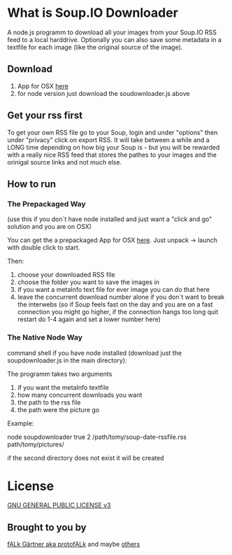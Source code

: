 # What is Soup.IO Downloader

A node.js programm to download all your images from your Soup.IO RSS feed to a local harddrive. Optionally you can also save some metadata in a textfile for each image (like the original source of the image). 
## Download 

1.  App for OSX [here](https://github.com/protofALk/Soup.io-downloader/blob/master/soupiodownloaderPackage/SoupDownloader.app.zip)
2.  for node version just download the soudownloader.js above

## Get your rss first

To get your own RSS file go to your Soup, login and under "options" then under "privacy" click on export RSS. It will take between a while and a LONG time depending on how big your Soup is - but you will be rewarded with a really nice RSS feed that stores the pathes to your images and the orinigal source links and not much else. 

## How to run

### The Prepackaged Way 
(use this if you don´t have node installed and just want a "click and go" solution and you are on OSX)


You can get the a prepackaged App for OSX [here](https://github.com/protofALk/Soup.io-downloader/blob/master/soupiodownloaderPackage/SoupDownloader.app.zip).
Just unpack -> launch with double click to start. 

Then: 

1.  choose your downloaded RSS file
2.  choose the folder you want to save the images in
3.  if you want a metaInfo text file for ever image you can do that here
4.  leave the concurrent download number alone if you don´t want to break the interwebs 
	(so if Soup feels fast on the day and you are on a fast connection you might go higher, if the connection hangs too long quit restart do 1-4 again and set a lower number here)


### The Native Node Way 

command shell if you have node installed (download just the soupdownloader.js in the main directory): 

The programm takes two arguments 

1.  if you want the metaInfo textfile
2.  how many concurrent downloads you want 
1.  the path to the rss file 
2.  the path were the picture go


Example:

node soupdownloader true 2 /path/tomy/soup-date-rssfile.rss path/tomy/pictures/

if the second directory does not exist it will be created

# License
[GNU GENERAL PUBLIC LICENSE v3](http://www.gnu.org/licenses/gpl.html)

## Brought to you by
[fALk Gärtner aka protofALk](https://github.com/protofalk) and maybe [others](https://github.com/prototypen/protoo/graphs/contributors)